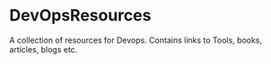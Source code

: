 # DevOpsResources
A collection of resources for Devops. Contains links to Tools, books, articles, blogs etc.
